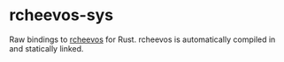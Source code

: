 # rcheevos-sys

Raw bindings to [rcheevos](https://github.com/RetroAchievements/rcheevos) for Rust.
rcheevos is automatically compiled in and statically linked.
